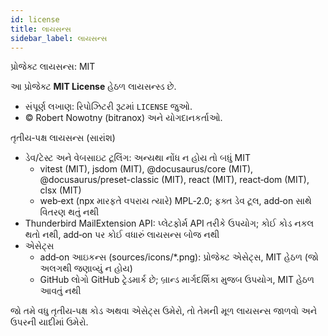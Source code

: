 ```yaml
---
id: license
title: લાયસન્સ
sidebar_label: લાયસન્સ
---
```


પ્રોજેક્ટ લાયસન્સ: MIT

આ પ્રોજેક્ટ **MIT License** હેઠળ લાયસન્સ્ડ છે.

- સંપૂર્ણ લખાણ: રિપોઝિટરી રૂટમાં `LICENSE` જુઓ.
- © Robert Nowotny (bitranox) અને યોગદાનકર્તાઓ.

તૃતીય‑પક્ષ લાયસન્સ (સારાંશ)

- ડેવ/ટેસ્ટ અને વેબસાઇટ ટૂલિંગ: અન્યથા નોંધ ન હોય તો બધું MIT
  - vitest (MIT), jsdom (MIT), @docusaurus/core (MIT), @docusaurus/preset-classic (MIT), react (MIT), react‑dom (MIT), clsx (MIT)
  - web‑ext (npx મારફતે વપરાય ત્યારે) MPL‑2.0; ફક્ત ડેવ ટૂલ, add‑on સાથે વિતરણ થતું નથી
- Thunderbird MailExtension API: પ્લેટફોર્મ API તરીકે ઉપયોગ; કોઈ કોડ નકલ થતો નથી, add‑on પર કોઈ વધારું લાયસન્સ બોજ નથી
- એસેટ્સ
  - add‑on આઇકન્સ (sources/icons/\*.png): પ્રોજેક્ટ એસેટ્સ, MIT હેઠળ (જો અલગથી જણાવ્યું ન હોય)
  - GitHub લોગો GitHub ટ્રેડમાર્ક છે; બ્રાન્ડ માર્ગદર્શિકા મુજબ ઉપયોગ, MIT હેઠળ આવતું નથી

જો તમે વધુ તૃતીય‑પક્ષ કોડ અથવા એસેટ્સ ઉમેરો, તો તેમની મૂળ લાયસન્સ જાળવો અને ઉપરની યાદીમાં ઉમેરો.

